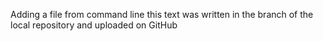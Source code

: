 Adding a file from command line
this text was written in the branch of the local repository and uploaded on GitHub
